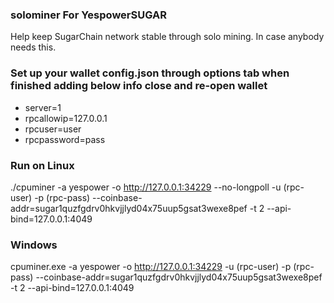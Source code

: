 ### solominer For YespowerSUGAR
Help keep SugarChain network stable through solo mining. In case anybody needs this.

### Set up your wallet config.json through options tab when finished adding below info close and re-open wallet
* server=1
* rpcallowip=127.0.0.1
* rpcuser=user
* rpcpassword=pass


### Run on Linux
./cpuminer -a yespower -o http://127.0.0.1:34229 --no-longpoll -u (rpc-user) -p (rpc-pass) --coinbase-addr=sugar1quzfgdrv0hkvjjlyd04x75uup5gsat3wexe8pef -t 2 --api-bind=127.0.0.1:4049
  
### Windows
cpuminer.exe -a yespower -o http://127.0.0.1:34229 -u (rpc-user) -p (rpc-pass) --coinbase-addr=sugar1quzfgdrv0hkvjjlyd04x75uup5gsat3wexe8pef -t 2 --api-bind=127.0.0.1:4049
